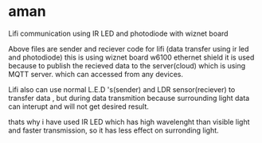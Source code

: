 # aman

Lifi communication using IR LED and photodiode with wiznet board

Above files are sender and reciever code for lifi (data transfer using ir led and photodiode)
this is using wiznet board w6100 ethernet shield it is used because to publish the recieved data to the server(cloud) which is using MQTT server. which can accessed from any devices.

Lifi also can use normal L.E.D 's(sender) and LDR sensor(reciever) to transfer data , but during data transmition because surrounding light
data can interupt and will not get desired result.

thats why i have used IR LED which has high wavelenght than visible light and faster transmission, so it has less effect on surronding light.
